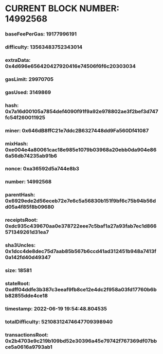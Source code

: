 # CURRENT BLOCK NUMBER: 14992568

### baseFeePerGas: 19177996191
### difficulty: 13563483752343014
### extraData: 0x4d696e656420427920416e74506f6f6c20303034
### gasLimit: 29970705
### gasUsed: 3149869
### hash: 0x7a16d00105a7854def4090f91f9a92e978802ae3f2bef3d747fc54f260011925
### miner: 0x646dB8ffC21e7ddc2B6327448dd9Fa560Df41087
### mixHash: 0xe004e4a80061cac18e985e1079b03968a20ebb0da904e866a56db74235ab91b6
### nonce: 0xa36592d5a744e8b3
### number: 14992568
### parentHash: 0x6929ede2d56eceb72e7e6c5a56830b151f9bf6c75b94b56dd05a4f85f8b09680
### receiptsRoot: 0xdc935c439670aa0e378722eee7c5baf1a27a93fab7ec1d866571349261d31ea7
### sha3Uncles: 0x1dcc4de8dec75d7aab85b567b6ccd41ad312451b948a7413f0a142fd40d49347
### size: 18581
### stateRoot: 0xdff04ddfe3b387c3eeaf9fb8ce12e4dc2f958a03fd17760b6bb82855dde4ce18
### timestamp: 2022-06-19 19:54:48.804535
### totalDifficulty: 52108312474647709398940
### transactionsRoot: 0x2b4703e9c219b109bd52e30396a45e79742f767369df07bbce5a0616a9793ab1
